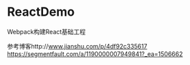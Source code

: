 # ReactDemo
Webpack构建React基础工程

参考博客http://www.jianshu.com/p/4df92c335617
https://segmentfault.com/a/1190000007949841?_ea=1506662
